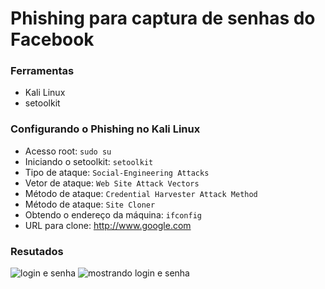 # Phishing para captura de senhas do Facebook

### Ferramentas

- Kali Linux
- setoolkit

### Configurando o Phishing no Kali Linux

- Acesso root: ``` sudo su ```
- Iniciando o setoolkit: ``` setoolkit ```
- Tipo de ataque: ``` Social-Engineering Attacks ```
- Vetor de ataque: ``` Web Site Attack Vectors ```
- Método de ataque: ```Credential Harvester Attack Method ```
- Método de ataque: ``` Site Cloner ```
- Obtendo o endereço da máquina: ``` ifconfig ```
- URL para clone: http://www.google.com

### Resutados


![login e senha](https://github.com/user-attachments/assets/474f4109-aefa-492f-86d3-1b06ef324ab3)
![mostrando login e senha](https://github.com/user-attachments/assets/6f95f9b4-8e1c-4ba6-8bb2-481ea91f5845)
